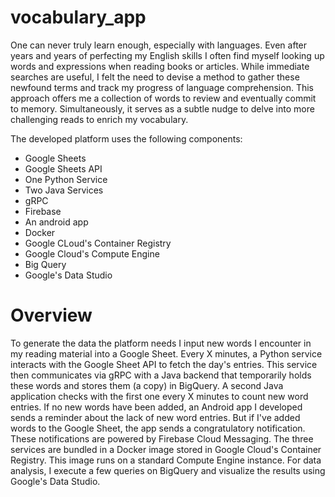 # vocabulary_app
One can never truly learn enough, especially with languages. Even after years and years of perfecting my English skills I often find myself looking up words and expressions when reading books or articles. While immediate searches are useful, I felt the need to devise a method to gather these newfound terms and track my progress of language comprehension. This approach offers me a collection of words to review and eventually commit to memory. Simultaneously, it serves as a subtle nudge to delve into more challenging reads to enrich my vocabulary.

The developed platform uses the following components:

- Google Sheets
- Google Sheets API
- One Python Service
- Two Java Services
- gRPC
- Firebase
- An android app
- Docker
- Google CLoud's Container Registry
- Google Cloud's Compute Engine
- Big Query
- Google's Data Studio


# Overview
To generate the data the platform needs I input new words I encounter in my reading material into a Google Sheet. Every X minutes, a Python service interacts with the Google Sheet API to fetch the day's entries. This service then communicates via gRPC with a Java backend that temporarily holds these words and stores them (a copy) in BigQuery. A second Java application checks with the first one every X minutes to count new word entries. If no new words have been added, an Android app I developed sends a reminder about the lack of new word entries. But if I've added words to the Google Sheet, the app sends a congratulatory notification. These notifications are powered by Firebase Cloud Messaging. 
The three services are bundled in a Docker image stored in Google Cloud's Container Registry. This image runs on a standard Compute Engine instance. For data analysis, I execute a few queries on BigQuery and visualize the results using Google's Data Studio.

